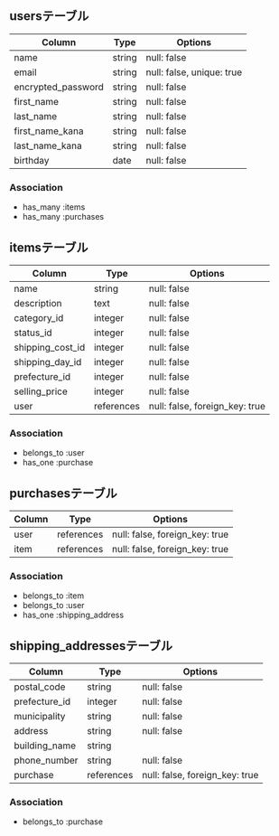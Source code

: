## usersテーブル

| Column            | Type    | Options                   |
|-------------------|---------|---------------------------|
| name	            | string	| null: false               |
| email	            | string	| null: false, unique: true |
| encrypted_password|	string	| null: false               |
| first_name	      | string	| null: false               |
| last_name	        | string	| null: false               |
| first_name_kana	  | string	| null: false               |
| last_name_kana	  | string	| null: false               |
| birthday	        | date	  | null: false               |

### Association
- has_many :items
- has_many :purchases


## itemsテーブル

| Column            | Type       | Options                         |
|-------------------|------------|---------------------------------|
| name	            | string	   | null: false                     |
| description	      | text	     | null: false                     |
| category_id	      | integer	   | null: false                     |
| status_id	        | integer	   | null: false                     |
| shipping_cost_id	| integer	   | null: false                     |
| shipping_day_id	  | integer	   | null: false                     |
| prefecture_id  	  | integer	   | null: false                     |
| selling_price	    | integer	   | null: false                     |
| user	            | references | null: false, foreign_key: true  |

### Association
- belongs_to :user
- has_one :purchase

## purchasesテーブル

| Column    | Type       | Options                         |
|-----------|------------|---------------------------------|
| user	    | references | null: false, foreign_key: true  |
| item	    | references | null: false, foreign_key: true  |

### Association
- belongs_to :item
- belongs_to :user
- has_one :shipping_address

## shipping_addressesテーブル

| Column            | Type       | Options                         |
|-------------------|------------|---------------------------------|
| postal_code	      | string	   | null: false                     |
| prefecture_id     | integer    | null: false                     |
| municipality	    | string	   | null: false                     |
| address	          | string	   | null: false                     |
| building_name	    | string	   |                                 |
| phone_number	    | string	   | null: false                     |
| purchase          | references | null: false, foreign_key: true  |

### Association
- belongs_to :purchase